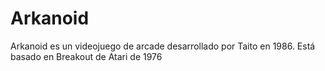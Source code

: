# Arkanoid

Arkanoid es un videojuego de arcade desarrollado por Taito en 1986. Está basado en Breakout de Atari de 1976
